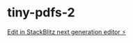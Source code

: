 # tiny-pdfs-2

[Edit in StackBlitz next generation editor ⚡️](https://stackblitz.com/~/github.com/marcus-clay/tiny-pdfs-2)
